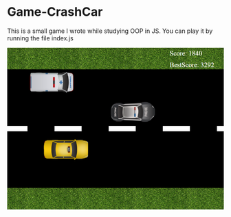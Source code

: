 # Game-CrashCar

This is a small game I wrote while studying OOP in JS. You can play it by running the file index.js


![screenshot](./screenshot.png)
